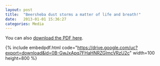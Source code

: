 ```yaml
---
layout: post
title:  "Beersheba dust storms a matter of life and breath!"
date:   2013-01-01 15:36:27
categories: Media
---
```

You can also [download the PDF here](https://drive.google.com/uc?export=download&id=0B-GwJxApq7FHaHNRZGlmcVRzU2c).

{% include embedpdf.html code="https://drive.google.com/uc?export=download&id=0B-GwJxApq7FHaHNRZGlmcVRzU2c" width=100 height=800 %}

